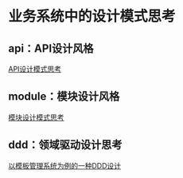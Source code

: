 # 业务系统中的设计模式思考

## api：API设计风格

[API设计模式思考](src%2Fmain%2Fapi%2FREADME.md)

## module：模块设计风格

[模块设计模式思考](src%2Fmain%2Fmodule%2FREADME.md)

## ddd：领域驱动设计思考

[以模板管理系统为例的一种DDD设计](src%2Fmain%2Fddd%2FREADME.md)